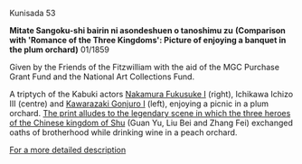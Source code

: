 Kunisada 53

**Mitate Sangoku-shi bairin ni asondeshuen o tanoshimu zu** **(Comparison with 'Romance of the Three Kingdoms': Picture of enjoying a banquet in the plum orchard)** 01/1859

Given by the Friends of the Fitzwilliam with the aid of the MGC Purchase Grant Fund and the National Art Collections Fund.

A triptych of the Kabuki actors [Nakamura Fukusuke I](..//exhibition/group-21) (right), Ichikawa Ichizo III (centre) and [Kawarazaki Gonjuro I](../Group18.htm) (left), enjoying a picnic in a plum orchard. [The print alludes to the legendary scene in which the three heroes of the Chinese kingdom of Shu](../Group15.htm) (Guan Yu, Liu Bei and Zhang Fei) exchanged oaths of brotherhood while drinking wine in a peach orchard.

[For a more detailed description](../textp76.htm)
